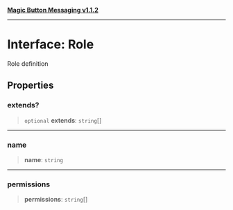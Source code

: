 [**Magic Button Messaging v1.1.2**](../README.md)

***

# Interface: Role

Role definition

## Properties

### extends?

> `optional` **extends**: `string`[]

***

### name

> **name**: `string`

***

### permissions

> **permissions**: `string`[]
